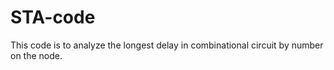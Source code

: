 # STA-code
This code is to analyze the longest delay in combinational circuit by number on the node.
